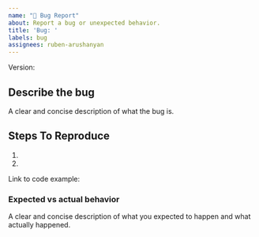 ```yaml
---
name: "🐛 Bug Report"
about: Report a bug or unexpected behavior.
title: 'Bug: '
labels: bug
assignees: ruben-arushanyan
---
```


Version: 

## Describe the bug

A clear and concise description of what the bug is.

## Steps To Reproduce

1.
2.


Link to code example:

### Expected vs actual behavior

A clear and concise description of what you expected to happen and what actually happened.